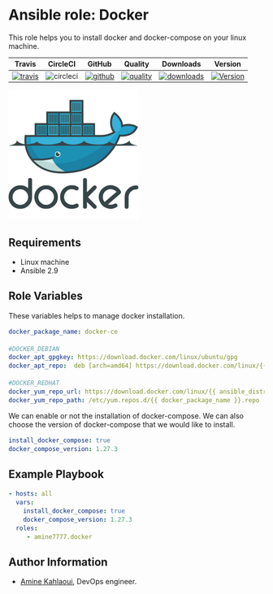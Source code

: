 Ansible role: Docker
=========

This role helps you to install docker and docker-compose on your linux machine.


|Travis|CircleCI|GitHub|Quality|Downloads|Version|
|------|--------|------|-------|---------|-------|
|[![travis](https://travis-ci.com/amine7777/ansible-role-docker.svg?branch=master)](https://travis-ci.com/amine7777/ansible-role-docker)|![circleci](https://circleci.com/gh/amine7777/ansible-role-docker.svg?style=svg)|[![github](https://github.com/amine7777/ansible-role-docker/workflows/CI/badge.svg)](https://github.com/amine7777/ansible-role-docker/actions)|[![quality](https://img.shields.io/ansible/quality/52044)](https://galaxy.ansible.com/amine7777/docker)|[![downloads](https://img.shields.io/ansible/role/d/52044)](https://galaxy.ansible.com/amine7777/docker)|[![Version](https://img.shields.io/github/release/amine7777/ansible-role-docker.svg)](https://github.com/amine7777/ansible-role-docker/releases/)|

![](docker.jpg)

Requirements
------------
- Linux machine
- Ansible 2.9

Role Variables
--------------
These variables helps to manage docker installation.


```yaml
docker_package_name: docker-ce

#DOCKER_DEBIAN
docker_apt_gpgkey: https://download.docker.com/linux/ubuntu/gpg
docker_apt_repo:  deb [arch=amd64] https://download.docker.com/linux/{{ ansible_distribution | lower }} {{ ansible_distribution_release }} stable

#DOCKER_REDHAT
docker_yum_repo_url: https://download.docker.com/linux/{{ ansible_distribution | lower }}/{{ docker_package_name }}.repo
docker_yum_repo_path: /etc/yum.repos.d/{{ docker_package_name }}.repo
```
We can enable or not the installation of docker-compose.
We can also choose the version of docker-compose that we would like to install.
```yaml
install_docker_compose: true
docker_compose_version: 1.27.3
```

Example Playbook
----------------

```yaml
- hosts: all
  vars:
    install_docker_compose: true
    docker_compose_version: 1.27.3
  roles:
     - amine7777.docker
```


Author Information
------------------

- [Amine Kahlaoui](https://github.com/amine7777), DevOps engineer.

